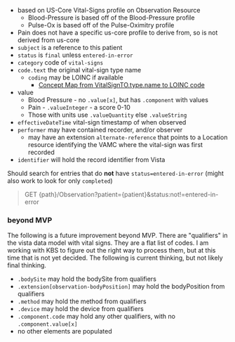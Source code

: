 
- based on US-Core Vital-Signs profile on Observation Resource
  - Blood-Pressure is based off of the Blood-Pressure profile
  - Pulse-Ox is based off of the Pulse-Oximitry profile
- Pain does not have a specific us-core profile to derive from, so is not derived from us-core
- `subject` is a reference to this patient
- `status` is `final` unless `entered-in-error`
- `category` code of `vital-signs`
- `code.text` the original vital-sign type name
  - `coding` may be LOINC if available
    - [Concept Map from VitalSignTO.type.name to LOINC code](ConceptMap-VF-VitalsCodes.html)
- value
  - Blood Pressure - no `.value[x]`, but has `.component` with values
  - Pain - `.valueInteger` - a score 0-10
  - Those with units use `.valueQuantity` else `.valueString`
- `effectiveDateTime` vital-sign timestamp of when observed
- `performer` may have contained recorder, and/or observer
  - may have an extension `alternate-reference` that points to a Location resource identifying the VAMC where the vital-sign was first recorded
- `identifier` will hold the record identifier from Vista

Should search for entries that do **not** have `status=entered-in-error` (might also work to look for only `completed`)
> GET {path}/Observation?patient={patient}&status:not!=entered-in-error

### beyond MVP

The following is a future improvement beyond MVP. There are "qualifiers" in the vista data model with vital signs. They are a flat list of codes. I am working with KBS to figure out the right way to process them, but at this time that is not yet decided. The following is current thinking, but not likely final thinking.

- `.bodySite` may hold the bodySite from qualifiers
- `.extension[observation-bodyPosition]` may hold the bodyPosition from qualifiers
- `.method` may hold the method from qualifiers
- `.device` may hold the device from qualifiers
- `.component.code` may hold any other qualifiers, with no `.component.value[x]`
- no other elements are populated
